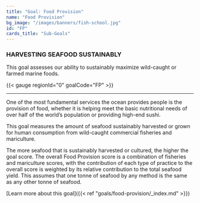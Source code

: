 ```yaml
---
title: "Goal: Food Provision"
name: "Food Provision"
bg_image: "/images/banners/fish-school.jpg"
id: "FP"
cards_title: "Sub-Goals"
---
```


### HARVESTING SEAFOOD SUSTAINABLY
This goal assesses our ability to sustainably maximize wild-caught or farmed marine foods.

{{< gauge regionId="0" goalCode="FP" >}}


----

One of the most fundamental services the ocean provides people is the provision of food, whether it is helping meet the basic nutritional needs of over half of the world’s population or providing high-end sushi.

This goal measures the amount of seafood sustainably harvested or grown for human consumption from wild-caught commercial fisheries and mariculture.

The more seafood that is sustainably harvested or cultured, the higher the goal score. The overall Food Provision score is a combination of fisheries and mariculture scores, with the contribution of each type of practice to the overall score is weighted by its relative contribution to the total seafood yield. This assumes that one tonne of seafood by any method is the same as any other tonne of seafood.




[Learn more about this goal]({{< ref "goals/food-provision/_index.md" >}})